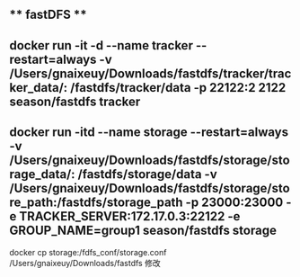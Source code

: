 ** fastDFS **
--- 
docker run -it -d --name tracker --restart=always -v /Users/gnaixeuy/Downloads/fastdfs/tracker/tracker_data/:
/fastdfs/tracker/data -p 22122:2
2122 season/fastdfs tracker
--- 
docker run -itd --name storage --restart=always -v /Users/gnaixeuy/Downloads/fastdfs/storage/storage_data/:
/fastdfs/storage/data -v /Users/gnaixeuy/Downloads/fastdfs/storage/store_path:/fastdfs/storage_path -p 23000:23000 -e
TRACKER_SERVER:172.17.0.3:22122 -e GROUP_NAME=group1 season/fastdfs storage
--- 
docker cp storage:/fdfs_conf/storage.conf /Users/gnaixeuy/Downloads/fastdfs 修改